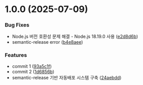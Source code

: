 # 1.0.0 (2025-07-09)


### Bug Fixes

* Node.js 버전 호환성 문제 해결 - Node.js 18.19.0 사용 ([e2d8d6b](https://github.com/Seongseokwon/github-actions/commit/e2d8d6b4227c02d5283771e6012ca6b81521fdaf))
* semantic-release error ([b4e8aee](https://github.com/Seongseokwon/github-actions/commit/b4e8aee13665bd5897af79cdc76f6f244b368b11))


### Features

* commit 1 ([93a5c1f](https://github.com/Seongseokwon/github-actions/commit/93a5c1f3b0e274080b9e91a50e6bb6946572a778))
* commit 2 ([1d6856b](https://github.com/Seongseokwon/github-actions/commit/1d6856b79cf480dab75ea30dedf6aef8af69bb8d))
* semantic-release 기반 자동배포 시스템 구축 ([24aebdd](https://github.com/Seongseokwon/github-actions/commit/24aebddf8d481ea5e10130379dae2a95dbf0f309))
